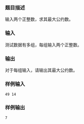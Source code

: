 ### 题目描述

输入两个正整数，求其最大公约数。

### 输入

测试数据有多组，每组输入两个正整数。

### 输出

对于每组输入，请输出其最大公约数。

### 样例输入

```
49 14
```

### 样例输出

```
7
```